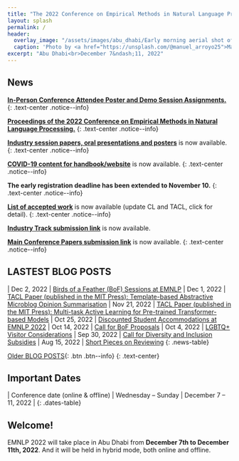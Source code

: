 ```yaml
---
title: "The 2022 Conference on Empirical Methods in Natural Language Processing"
layout: splash
permalink: /
header:
  overlay_image: "/assets/images/abu_dhabi/Early morning aerial shot of Qasr Al Watan.JPEG.jpg"
  caption: 'Photo by <a href="https://unsplash.com/@manuel_arroyo25">Manuel Arroyo</a> on <a href="http://www.unsplash.com">Unsplash</a>'
excerpt: "Abu Dhabi<br>December 7&ndash;11, 2022"
---
```


## News
[**In-Person Conference Attendee Poster and Demo Session Assignments.**](https://drive.google.com/file/d/10hX5PaA-6mqjzbMPQdFk3OUpj-QFxR20/view)
{: .text-center .notice--info}

[**Proceedings of the 2022 Conference on Empirical Methods in Natural Language Processing.**](https://preview.aclanthology.org/emnlp-22-ingestion/volumes/2022.emnlp-main/)
{: .text-center .notice--info}

[**Industry session papers, oral presentations and posters**](/downloads/Submission_Information.xlsx) is now available.
{: .text-center .notice--info}

[**COVID-19 content for handbook/website**](https://docs.google.com/document/d/1eGICtttSKN6u50CiN3e8J37xRCTLWbL0zTkGg0he3H8/edit?usp=sharing) is now available.
{: .text-center .notice--info}

**The early registration deadline has been extended to November 10.**
{: .text-center .notice--info}

[**List of accepted work**](/downloads/Accepted-Papers-20221122.xls) is now available (update CL and TACL, click for detail).
{: .text-center .notice--info}

<div class="text-center notice--danger">
<p><a href="https://softconf.com/emnlp2022/industry-track"><strong>Industry Track submission link</strong></a> is now available.
</p>
</div>

[**Main Conference Papers submission link**](https://softconf.com/emnlp2022/papers/) is now available.
{: .text-center .notice--info}


## LASTEST BLOG POSTS 

<style>
/*.news-table { font-size: .9em; table-layout: fixed; text-align: left; }
.news-table tr td:nth-child(1) { font-weight: bold; width: 42em; }*/
.news-table { font-size: .9em; table-layout: fixed;}
.news-table tr td:nth-child(1) {font-weight: bold; width: 25em; }
.news-table tr td:nth-child(2) {font-weight: bold; width: 55em; }
</style>
| Dec 2, 2022 | [Birds of a Feather (BoF) Sessions at EMNLP](blog/Birds-of-a-Feather-(BoF)-Sessions-at-EMNLP/)
| Dec 1, 2022 | [TACL Paper (published in the MIT Press): Template-based Abstractive Microblog Opinion Summarisation](blog/TACL-Paper-2/)
| Nov 21, 2022 | [TACL Paper (published in the MIT Press): Multi-task Active Learning for Pre-trained Transformer-based Models](blog/TACL-Paper-1/)
| Oct 25, 2022 | [Discounted Student Accommodations at EMNLP 2022](blog/Discounted-Student-Accommodations/)
| Oct 14, 2022 | [Call for BoF Proposals](blog/Call-for-BoF-Proposals/)
| Oct 4, 2022 | [LGBTQ+ Visitor Considerations](/blog/EMNLP-2022-Abu-Dhabi-LGBTQ+-Visitor-Considerations)
| Sep 30, 2022 | [Call for Diversity and Inclusion Subsidies](/blog/Call-for-Diversity-and-Inclusion-Subsidies)
| Aug 15, 2022 | [Short Pieces on Reviewing](/blog/Short-Pieces-on-Reviwing)
{: .news-table}

[Older BLOG POSTS](/blog/){: .btn .btn--info}
{: .text-center}

<!-- <div class="text-center notice--danger">
<p>Please fill out the short <a href="https://forms.office.com/r/Ww583kAMf7"><strong>post-conference survey</strong></a> to help us better organize future conferences.</p>
<p style="font-size: 80%">The survey takes ~4 minutes to complete. Note that there will be no email receipt once you hit submit, and please only submit once.
Aggregate statistics for non-text answers may be made publicly available. Answers to this survey will remain anonymous.
Any questions or direct feedback can be sent to <a href="mailto:naacl-contact@aclweb.org">naacl-contact@aclweb.org</a>.
</p>
</div>

NAACL D&I videos are now available on our [**Youtube channel**](https://www.youtube.com/channel/UCbdq7M48OgNoPIa9Uj_IBCw).
{: .text-center .notice--info}

The [**Virtual Conference Website**](https://underline.io/events/122/reception)
([walkthrough video](https://screencast-o-matic.com/watch/crhwbGVh3vx))
is still available for registered participants.
A subset of the content will be made available without registration in mid July,
and the pre-recorded talks for authors who opted in will be uploaded to the ACL anthology.<br>
<img src="/assets/images/logos/underline.png" style="max-height: 5em;">
{: .text-center .notice--info}

The [**Conference Program Schedule**](/program/) is now online.
{: .text-center .notice--info} -->

<!-- <style>
.news-table { font-size: .9em; table-layout: fixed; }
.news-table tr td:nth-child(1) { font-weight: bold; width: 10em; }
</style>

| June 18, 2021 | Blogpost by D&I chairs: [Increasing Financial Accessibility in NAACL](/blog/dni-subsidies).
| June 8, 2021 | Congratulations to the winners of the [Best Demo Award](/blog/best-demo-award)!
| June 8, 2021 | Congratulations to the winners of the [Best Industry Paper Award](/blog/best-industry-paper)!
| June 3, 2021 | Added details about the [Careers in NLP](/blog/careers-in-nlp) industry panel.
| June 4, 2021 | Added [instructions for presenters](/participants/presenters/) and [Zoom rooms instructions](/participants/zoom-rooms/)
| June 3, 2021 | Details about the [Startups in NLP](/blog/startups-in-nlp) industry panel.
| June 3, 2021 | Updates from the program chairs on the [paper review process](/blog/paper-review-process) and [ethics-review-process](/blog/ethics-review-process).
| June 2, 2021 | Congratulations to the winners of the [Best Paper Awards](/blog/best-paper-awards)!
| June 2, 2021 | Blogpost by D&I chairs: [NAACL Mentoring Sessions](/blog/mentoring/)
| June 1, 2021 | The [Conference Structure](/blog/conference-structure/) is now available.
| June 1, 2021 | Added the list of [Keynote Speakers](/program/keynotes/).
| May 31, 2021 | Event annoucements by D&I chairs: [Mexican Cultural Events](/blog/mexican-event), [Intersectionality in NLP](/blog/intersectionality-panel), [Inclusivity in Conferences](/blog/inclusivity-panel), [Getting into NLP research and grad school applications](/blog/grad-school-panel/)
{: .news-table} -->

<!-- [Older News](/archive/){: .btn .btn--info}
{: .text-center} -->

<!--
| ~~Start of the anonymity period~~ | ~~Friday~~ | ~~October 23, 2020~~ |
| ~~Final paper submissions due (*long & short*)~~ | ~~Monday~~ | ~~November 23, 2020~~ |
| ~~Author Response Period~~ | ~~Wednesday – Monday~~ | ~~January 20 – 25, 2021~~ |
| ~~Notification of acceptance~~ | ~~Wednesday~~ | ~~March 10, 2021~~ |
| ~~Camera ready papers due~~ | ~~Sunday~~ | ~~April 11, 2021~~ |
| ~~Final notification for papers requiring ethics re-review~~ | ~~Friday~~ | ~~April 30, 2021~~ |
| ~~Publication date~~ | ~~Monday~~ | ~~May 24, 2021~~ |
| ~~Co-located event: [NLP Summer School 2021](https://ampln.github.io/escuelaverano2021/)~~ | ~~Thursday – Friday~~ | ~~June 3 – 4, 2021~~ |
!-->


## Important Dates

<style>
.dates-table { font-size: .9em; }
.dates-table tr td:nth-child(1) { width: 55%; }
.dates-table tr td:nth-child(2) { width: 25%; }
.dates-table del { color: #888; }
</style>

| Conference date (online & offline) | Wednesday – Sunday | December 7 – 11, 2022 |
{: .dates-table}

<!--
<b>All deadlines are 11.59 pm <a target="_blank" href="https://www.timeanddate.com/time/zone/timezone/utc-12">UTC -12h</a> (anywhere on earth).</b>
!-->

## Welcome!

EMNLP 2022 will take place in Abu Dhabi from **December 7th to December 11th, 2022**. And it will be held in hybrid mode, both online and offline.
